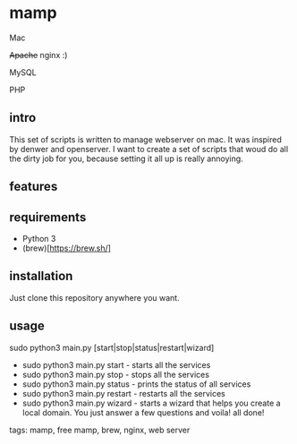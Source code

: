 # mamp

Mac

~~Apache~~ nginx :)

MySQL

PHP

## intro
This set of scripts is written to manage webserver on mac. It was inspired by denwer and openserver.
I want to create a set of scripts that woud do all the dirty job for you, because setting it all up is really annoying.

## features

## requirements
 - Python 3
 - (brew)[https://brew.sh/]


## installation
Just clone this repository anywhere you want.

## usage

sudo python3 main.py [start|stop|status|restart|wizard]


 * sudo python3 main.py start - starts all the services
 * sudo python3 main.py stop - stops all the services
 * sudo python3 main.py status - prints the status of all services
 * sudo python3 main.py restart - restarts all the services
 * sudo python3 main.py wizard - starts a wizard that helps you create a local domain. You just answer a few questions and voila! all done!


tags: mamp, free mamp, brew, nginx, web server